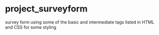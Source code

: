 # project_surveyform
survey form using some of the basic and intermediate tags listed in HTML and CSS for some styling
